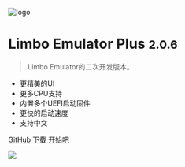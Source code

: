 <!-- _coverpage.md -->

![logo](/favicon.ico)

# Limbo Emulator Plus <small>2.0.6</small>

> Limbo Emulator的二次开发版本。

- 更精美的UI
- 更多CPU支持
- 内置多个UEFI启动固件
- 更快的启动速度
- 支持中文

[GitHub](https://github.com/Poempoat/LimboEmulatorPlus)
[下载](#downloads)
[开始吧](#limbo-emulator-plus)

![](bg.png)